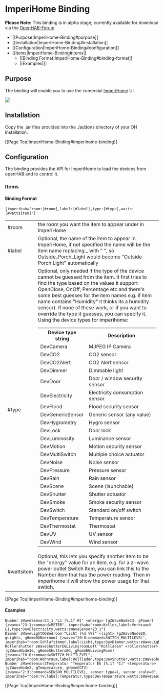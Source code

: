 # ImperiHome Binding

**Please Note:** 
This binding is in alpha stage; currently available for download via the [OpenHAB-Forum](https://groups.google.com/d/msg/openhab/TWrvCd1fens/mO83ymI772sJ).

 * [[Purpose|ImperiHome-Binding#purpose]]
 * [[Installation|ImperiHome-Binding#installation]]
 * [[Configuration|ImperiHome-Binding#configuration]]
  * [[Items|ImperiHome-Binding#items]]
    * [[Binding Format|ImperiHome-Binding#binding-format]]
    * [[Examples|]]

## Purpose

The binding will enable you to use the comercial [ImperiHome](http://www.imperihome.com/) UI.

![](http://www.imperihome.com/wp-content/main-screens.png)

## Installation
Copy the .jar files provided into the ./addons directory of your OH installation.

[[Page Top|ImperiHome-Binding#imperihome-binding]]

## Configuration
The binding provides the API for ImperiHome to load the devices from openHAB and to control it.

### Items
#### Binding Format
```
{imperihab="room:[#room],label:[#label],type:[#type],watts:[#wattsitem]"}
```
<table>
  <tr><td>#room</td><td>the room you want the item to appear under in ImperiHome</td></tr>
  <tr><td>#label</td><td>Optional, the name of the item to appear in ImperiHome, if not specified the name will be the item name replacing _ with " ", so Outside_Porch_Light would become "Outside Porch Light" automatically</td></tr>
  <tr><td>#type</td><td>Optional, only needed if the type of the device cannot be guessed from the item.  It first tries to find the type based on the values it support OpenClose, OnOff, Percentage etc and there's some best guesses for the item names e.g. if item name contains "Humidity" it thinks its a humidity sensor).  If none of these work, or if you want to override the type it guesses, you can specify it.  Using the device types for imperihome: 
<table>
  <tr><th>Device type string</th><th>Description</th></tr>
  <tr><td>DevCamera</td><td>MJPEG IP Camera</td></tr>
  <tr><td>DevCO2</td><td>CO2 sensor</td></tr>
  <tr><td>DevCO2Alert</td><td>CO2 Alert sensor</td></tr>
  <tr><td>DevDimmer</td><td>Dimmable light</td></tr>
  <tr><td>DevDoor</td><td>Door / window security sensor</td></tr>
  <tr><td>DevElectricity</td><td>Electricity consumption sensor</td></tr>
  <tr><td>DevFlood</td><td>Flood security sensor</td></tr>
  <tr><td>DevGenericSensor</td><td>Generic sensor (any value)</td></tr>
  <tr><td>DevHygrometry</td><td>Hygro sensor</td></tr>
  <tr><td>DevLock</td><td>Door lock</td></tr>
  <tr><td>DevLuminosity</td><td>Luminance sensor</td></tr>
  <tr><td>DevMotion</td><td>Motion security sensor</td></tr>
  <tr><td>DevMultiSwitch</td><td>Multiple choice actuator</td></tr>
  <tr><td>DevNoise</td><td>Noise sensor</td></tr>
  <tr><td>DevPressure</td><td>Pressure sensor</td></tr>
  <tr><td>DevRain</td><td>Rain sensor</td></tr>
  <tr><td>DevScene</td><td>Scene (launchable)</td></tr>
  <tr><td>DevShutter</td><td>Shutter actuator</td></tr>
  <tr><td>DevSmoke</td><td>Smoke security sensor</td></tr>
  <tr><td>DevSwitch</td><td>Standard on/off switch</td></tr>
  <tr><td>DevTemperature</td><td>Temperature sensor</td></tr>
  <tr><td>DevThermostat</td><td>Thermostat</td></tr>
  <tr><td>DevUV</td><td>UV sensor</td></tr>
  <tr><td>DevWind</td><td>Wind sensor</td></tr>
</table>
</td></tr>
  <tr><td>#wattsitem</td><td>Optional, this lets you specify another item to be the "energy" value for an item, e.g. for a z-wave power outlet Switch Item, you can link this to the Number item that has the power reading.  Then in imperihome it will show the power usage for that switch.</td></tr>
</table>

[[Page Top|ImperiHome-Binding#imperihome-binding]]

#### Examples
```
Number zWaveSensor23_1 "L1 [%.1f W]" <energy> (gZWaveNode23, gPower) {zwave="23:1:command=METER", imperihab="room:Keller,label:Verbrauch L1,type:DevElectricity,watts:zWaveSensor23_1"}
Dimmer zWaveLightOGBedroom "Licht [%d %%]" <light> (gZWaveNode20, gLights, gHomeOGBedroom) {zwave="20:0:command=SWITCH_MULTILEVEL", imperihab="room:Schlafzimmer,label:Licht,type:DevDimmer,watts:zWaveLightOGBedroom"}
Rollershutter zWaveShutterEGLivingroomLeft "Rollladen" <rollershutter> (gZWaveNode16, gHomeShuttersEG, gHomeEGLivingRoom) {zwave="16:0:command=SWITCH_MULTILEVEL", imperihab="room:Wohnraum,label:Rollladen,type:DevShutter,watts:zWaveShutterEGLivingroomLeft"}
Number zWaveSensor2Temperatur "Temperatur EG [%.1f °C]" <temperature> (gZWaveNode2, gTemperature, gHomeEGTV) {zwave="2:3:command=SENSOR_MULTILEVEL, sensor_type=1, sensor_scale=0", imperihab="room:TV,label:Temperatur,type:DevTemperature,watts:zWaveSensor2Temperatur"} 
```
[[Page Top|ImperiHome-Binding#imperihome-binding]]
